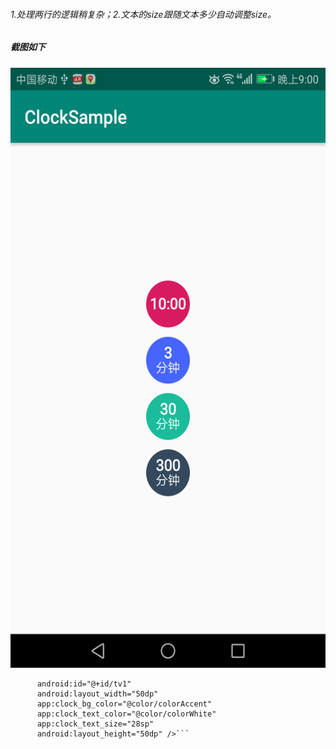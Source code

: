 ###### 1.处理两行的逻辑稍复杂；2.文本的size跟随文本多少自动调整size。
##### 截图如下

<img src="https://github.com/docwei2050/clockText/blob/master/screen/Screenshot_20181102-210034.png" width=540 height=960 />  

  ```<com.example.git.clocksample.ClockTextView
        android:id="@+id/tv1"
        android:layout_width="50dp"
        app:clock_bg_color="@color/colorAccent"
        app:clock_text_color="@color/colorWhite"
        app:clock_text_size="28sp"
        android:layout_height="50dp" />```

